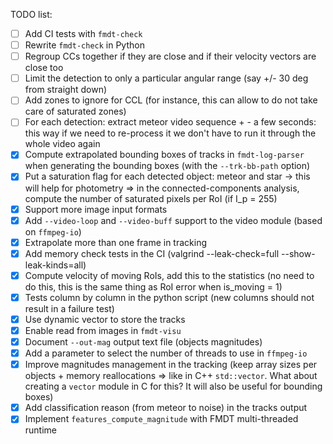 TODO list:
- [ ] Add CI tests with `fmdt-check` 
- [ ] Rewrite `fmdt-check` in Python
- [ ] Regroup CCs together if they are close and if their velocity vectors are 
      close too
- [ ] Limit the detection to only a particular angular range (say +/- 30 deg 
      from straight down)
- [ ] Add zones to ignore for CCL (for instance, this can allow to do not take 
      care of saturated zones)
- [ ] For each detection: extract meteor video sequence + - a few seconds: this 
      way if we need to re-process it we don't have to run it through the whole 
      video again
- [x] Compute extrapolated bounding boxes of tracks in `fmdt-log-parser` when 
      generating the bounding boxes (with the `--trk-bb-path` option)
- [x] Put a saturation flag for each detected object: meteor and star -> this 
      will help for photometry => in the connected-components analysis, compute 
      the number of saturated pixels per RoI (if I_p = 255)
- [x] Support more image input formats
- [x] Add `--video-loop` and `--video-buff` support to the video module (based 
      on `ffmpeg-io`)
- [x] Extrapolate more than one frame in tracking
- [x] Add memory check tests in the CI (valgrind --leak-check=full 
      --show-leak-kinds=all)
- [x] Compute velocity of moving RoIs, add this to the statistics (no need to do 
      this, this is the same thing as RoI error when is_moving = 1)
- [x] Tests column by column in the python script (new columns should not result 
      in a failure test)
- [x] Use dynamic vector to store the tracks
- [x] Enable read from images in `fmdt-visu`
- [x] Document `--out-mag` output text file (objects magnitudes)
- [x] Add a parameter to select the number of threads to use in `ffmpeg-io`
- [x] Improve magnitudes management in the tracking (keep array sizes per 
      objects + memory reallocations => like in C++ `std::vector`. What about
      creating a `vector` module in C for this? It will also be useful for 
      bounding boxes)
- [x] Add classification reason (from meteor to noise) in the tracks output
- [x] Implement `features_compute_magnitude` with FMDT multi-threaded runtime
